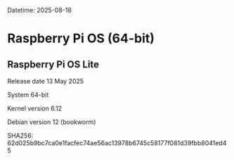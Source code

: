Datetime: 2025-08-18

# Raspberry Pi OS (64-bit)

## Raspberry Pi OS Lite

Release date	13 May 2025

System	64-bit

Kernel version	6.12

Debian version	12 (bookworm)

SHA256: 62d025b9bc7ca0e1facfec74ae56ac13978b6745c58177f081d39fbb8041ed45
